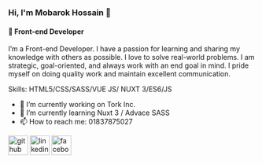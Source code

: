 ### Hi, I'm Mobarok Hossain  👋
#### 👑 Front-end Developer
I’m a Front-end Developer. I have a passion for learning and sharing my knowledge with others as possible. I love to solve real-world problems. I am strategic, goal-oriented, and always work with an end goal in mind.  I pride myself on doing quality work and maintain excellent communication.

Skills: HTML5/CSS/SASS/VUE JS/ NUXT 3/ES6/JS

- 🔭 I’m currently working on Tork Inc. 
- 🌱 I’m currently learning Nuxt 3 / Advace SASS
- 📫 How to reach me: 01837875027 


[<img src='https://cdn.jsdelivr.net/npm/simple-icons@3.0.1/icons/github.svg' alt='github' height='40'>](https://github.com/https://github.com/mobarokCSE)  [<img src='https://cdn.jsdelivr.net/npm/simple-icons@3.0.1/icons/linkedin.svg' alt='linkedin' height='40'>](https://www.linkedin.com/in/www.linkedin.com/in/mobarokCSE/)  [<img src='https://cdn.jsdelivr.net/npm/simple-icons@3.0.1/icons/facebook.svg' alt='facebook' height='40'>](https://www.facebook.com/https://www.facebook.com/mobarok.hossain27/)  

